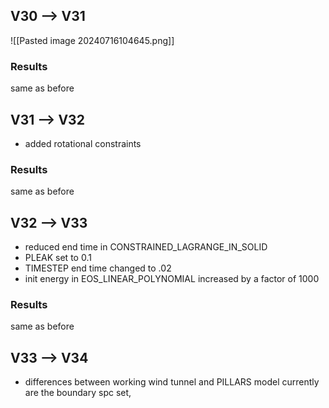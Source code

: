 ## V30 --> V31
![[Pasted image 20240716104645.png]]
### Results
same as before
## V31 --> V32
- added rotational constraints
### Results
same as before
## V32 --> V33
- reduced end time in CONSTRAINED_LAGRANGE_IN_SOLID
- PLEAK set to 0.1
- TIMESTEP end time changed to .02
- init energy in EOS_LINEAR_POLYNOMIAL increased by a factor of 1000
### Results
same as before
## V33 --> V34
- differences between working wind tunnel and PILLARS model currently are the boundary spc set, 